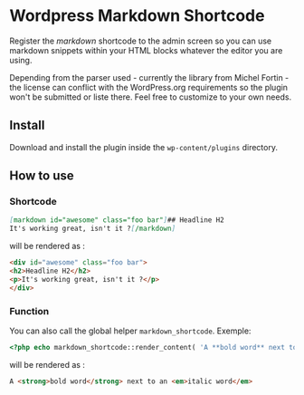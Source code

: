 # Wordpress Markdown Shortcode

Register the _markdown_ shortcode to the admin screen so you can use markdown snippets within your HTML blocks whatever the editor you are using.

Depending from the parser used - currently the library from Michel Fortin - the license can conflict with the WordPress.org requirements so the plugin won't be submitted or liste there. Feel free to customize to your own needs.

## Install

Download and install the plugin inside the ``wp-content/plugins`` directory.  

## How to use


### Shortcode

```markdown
[markdown id="awesome" class="foo bar"]## Headline H2
It's working great, isn't it ?[/markdown]
```

will be rendered as :

```html
<div id="awesome" class="foo bar">
<h2>Headline H2</h2>
<p>It's working great, isn't it ?</p>
</div>
```

### Function

You can also call the global helper ``markdown_shortcode``. Exemple:

```php
<?php echo markdown_shortcode::render_content( 'A **bold word** next to an _italic word_' ); ?>
```

will be rendered as :

```html
A <strong>bold word</strong> next to an <em>italic word</em>
```
